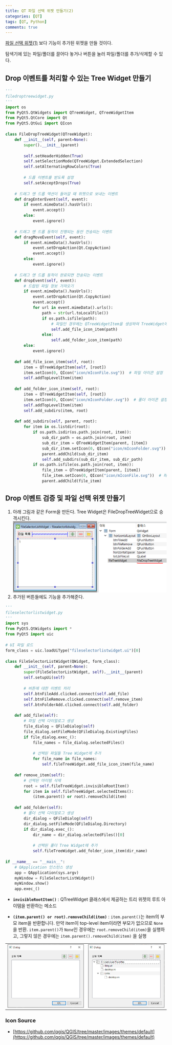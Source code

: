 ```yaml
---
title: QT 파일 선택 위젯 만들기(2)
categories: [QT]
tags: [QT, Python]
comments: true
---
```


[파일 선택 위젯(1)](https://soo-bin.github.io/posts/QT-file-select-1/) 보다 기능이 추가된 위젯을 만들 것이다.

탐색기에 있는 파일/폴더를 끌어다 놓거나 버튼을 눌러 파일/폴더를 추가/삭제할 수 있다.

## Drop 이벤트를 처리할 수 있는 Tree Widget 만들기

```python
'''
filedroptreewidget.py
'''
import os
from PyQt5.QtWidgets import QTreeWidget, QTreeWidgetItem
from PyQt5.QtCore import Qt
from PyQt5.QtGui import QIcon

class FileDropTreeWidget(QTreeWidget):
    def __init__(self, parent=None):
        super().__init__(parent)

        self.setHeaderHidden(True)
        self.setSelectionMode(QTreeWidget.ExtendedSelection)
        self.setAlternatingRowColors(True)

        # 드롭 이벤트를 받도록 설정
        self.setAcceptDrops(True)

    # 드래그 앤 드롭 액션이 들어갈 때 위젯으로 보내는 이벤트
    def dragEnterEvent(self, event):
        if event.mimeData().hasUrls():
            event.accept()
        else:
            event.ignore()

    # 드래그 앤 드롭 동작이 진행되는 동안 전송되는 이벤트
    def dragMoveEvent(self, event):
        if event.mimeData().hasUrls():
            event.setDropAction(Qt.CopyAction)
            event.accept()
        else:
            event.ignore()

    # 드래그 앤 드롭 동작이 완료되면 전송되는 이벤트
    def dropEvent(self, event):
        # 드랍된 파일 정보 가져오기
        if event.mimeData().hasUrls():
            event.setDropAction(Qt.CopyAction)
            event.accept()
            for url in event.mimeData().urls():
                path = str(url.toLocalFile())
                if os.path.isfile(path):
                    # 파일인 경우에는 QTreeWidgetItem을 생성하여 TreeWidget에 추가
                    self.add_file_icon_item(path)
                else:
                    self.add_folder_icon_item(path)
        else:
            event.ignore()

    def add_file_icon_item(self, root):
        item = QTreeWidgetItem(self, [root])
        item.setIcon(0, QIcon("icon/mIconFile.svg"))  # 파일 아이콘 설정
        self.addTopLevelItem(item)

    def add_folder_icon_item(self, root):
        item = QTreeWidgetItem(self, [root])
        item.setIcon(0, QIcon("icon/mIconFolder.svg"))  # 폴더 아이콘 설정
        self.addTopLevelItem(item)
        self.add_subdirs(item, root)

    def add_subdirs(self, parent, root):
        for item in os.listdir(root):
            if os.path.isdir(os.path.join(root, item)):
                sub_dir_path = os.path.join(root, item)
                sub_dir_item = QTreeWidgetItem(parent, [item])
                sub_dir_item.setIcon(0, QIcon("icon/mIconFolder.svg"))
                parent.addChild(sub_dir_item)
                self.add_subdirs(sub_dir_item, sub_dir_path)
            if os.path.isfile(os.path.join(root, item)):
                file_item = QTreeWidgetItem(parent, [item])
                file_item.setIcon(0, QIcon("icon/mIconFile.svg"))  # 파일 아이콘 설정
                parent.addChild(file_item)
```

## Drop 이벤트 검증 및 파일 선택 위젯 만들기

1. 아래 그림과 같은 Form을 만든다. Tree Widget은 FileDropTreeWidget으로 승격시킨다.
   ![qt_trd_1](/assets/img/post/qt_trd_1.png)
2. 추가된 버튼들에도 기능을 추가해준다.

```python
'''
fileselectorlistwidget.py
'''
import sys
from PyQt5.QtWidgets import *
from PyQt5 import uic

# UI 파일 로드
form_class = uic.loadUiType("fileselectorlistwidget.ui")[0]

class FileSelectorListWidget(QWidget, form_class):
    def __init__(self, parent=None):
        super(FileSelectorListWidget, self).__init__(parent)
        self.setupUi(self)

        # 버튼에 대한 이벤트 처리
        self.btnFileAdd.clicked.connect(self.add_file)
        self.btnFileRemove.clicked.connect(self.remove_item)
        self.btnFolderAdd.clicked.connect(self.add_folder)

    def add_file(self):
        # 파일 선택 다이얼로그 생성
        file_dialog = QFileDialog(self)
        file_dialog.setFileMode(QFileDialog.ExistingFiles)
        if file_dialog.exec_():
            file_names = file_dialog.selectedFiles()

            # 선택된 파일들 Tree Widget에 추가
            for file_name in file_names:
                self.fileTreeWidget.add_file_icon_item(file_name)

    def remove_item(self):
        # 선택된 아이템 삭제
        root = self.fileTreeWidget.invisibleRootItem()
        for item in self.fileTreeWidget.selectedItems():
            (item.parent() or root).removeChild(item)

    def add_folder(self):
        # 폴더 선택 다이얼로그 생성
        dir_dialog = QFileDialog(self)
        dir_dialog.setFileMode(QFileDialog.Directory)
        if dir_dialog.exec_():
            dir_name = dir_dialog.selectedFiles()[0]

            # 선택된 폴더 Tree Widget에 추가
            self.fileTreeWidget.add_folder_icon_item(dir_name)

if __name__ == "__main__":
    # QApplication 인스턴스 생성
    app = QApplication(sys.argv)
    myWindow = FileSelectorListWidget()
    myWindow.show()
    app.exec_()
```

- **`invisibleRootItem()`** : QTreeWidget 클래스에서 제공하는 트리 위젯의 루트 아이템을 반환하는 메소드

- **`(item.parent() or root).removeChild(item)`** : `item.parent()`는 item의 부모 item을 반환합니다. 만약 item이 top-level item이라면 부모가 없으므로 `None`을 반환. `item.parent()`가 `None`인 경우에는 `root.removeChild(item)`을 실행하고, 그렇지 않은 경우에는 `item.parent().removeChild(item)`
  을 실행

|                                            |                                            |
| ------------------------------------------ | ------------------------------------------ |
| ![qt_trd_2](/assets/img/post/qt_trd_2.png) | ![qt_trd_3](/assets/img/post/qt_trd_3.png) |

### Icon Source

- [https://github.com/qgis/QGIS/tree/master/images/themes/default](https://github.com/qgis/QGIS/tree/master/images/themes/default)
